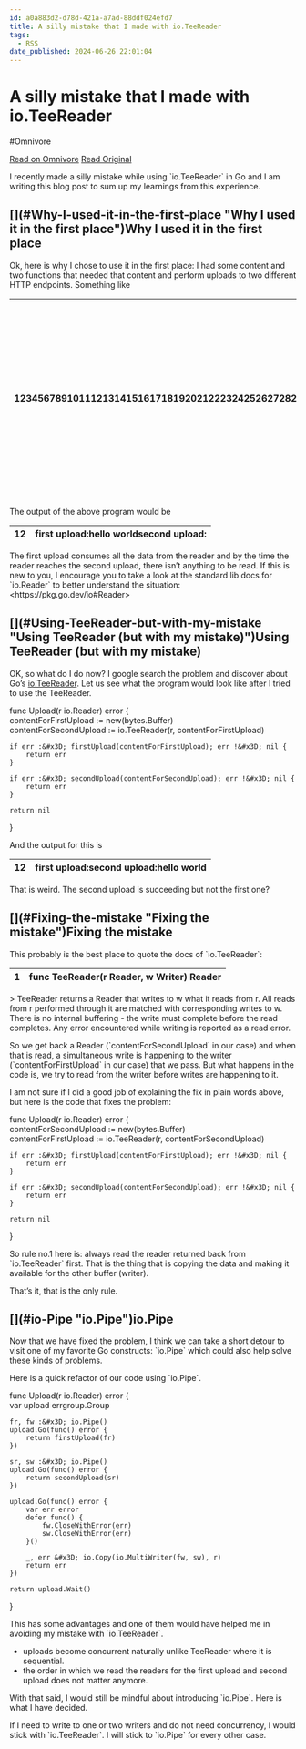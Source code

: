 ```yaml
---
id: a0a883d2-d78d-421a-a7ad-88ddf024efd7
title: A silly mistake that I made with io.TeeReader
tags:
  - RSS
date_published: 2024-06-26 22:01:04
---
```


# A silly mistake that I made with io.TeeReader
#Omnivore

[Read on Omnivore](https://omnivore.app/me/a-silly-mistake-that-i-made-with-io-tee-reader-19057f9ead2)
[Read Original](https://vishnubharathi.codes/blog/a-silly-mistake-that-i-made-with-io.teereader/)



I recently made a silly mistake while using &#x60;io.TeeReader&#x60; in Go and I am writing this blog post to sum up my learnings from this experience.

## [](#Why-I-used-it-in-the-first-place &quot;Why I used it in the first place&quot;)Why I used it in the first place

Ok, here is why I chose to use it in the first place: I had some content and two functions that needed that content and perform uploads to two different HTTP endpoints. Something like

| 123456789101112131415161718192021222324252627282930313233 | func main() {	Upload(strings.NewReader(&quot;hello world&quot;))}func Upload(r io.Reader) error {	if err :&#x3D; firstUpload(r); err !&#x3D; nil {		return err	}	if err :&#x3D; secondUpload(r); err !&#x3D; nil {		return err	}	return nil}func firstUpload(r io.Reader) error {	content :&#x3D; io.MultiReader(strings.NewReader(&quot;first upload:&quot;), r, strings.NewReader(&quot;\\n&quot;))	if \_, err :&#x3D; io.Copy(os.Stdout, content); err !&#x3D; nil {		return err	}	return nil}func secondUpload(r io.Reader) error {	content :&#x3D; io.MultiReader(strings.NewReader(&quot;second upload:&quot;), r, strings.NewReader(&quot;\\n&quot;))	if \_, err :&#x3D; io.Copy(os.Stdout, content); err !&#x3D; nil {		return err	}	return nil} |
| --------------------------------------------------------- | ---------------------------------------------------------------------------------------------------------------------------------------------------------------------------------------------------------------------------------------------------------------------------------------------------------------------------------------------------------------------------------------------------------------------------------------------------------------------------------------------------------------------------------------------------------------------------------------------------------------------------------------------------- |

The output of the above program would be

| 12 | first upload:hello worldsecond upload: |
| -- | -------------------------------------- |

The first upload consumes all the data from the reader and by the time the reader reaches the second upload, there isn’t anything to be read. If this is new to you, I encourage you to take a look at the standard lib docs for &#x60;io.Reader&#x60; to better understand the situation: &lt;https:&#x2F;&#x2F;pkg.go.dev&#x2F;io#Reader&gt;

## [](#Using-TeeReader-but-with-my-mistake &quot;Using TeeReader (but with my mistake)&quot;)Using TeeReader (but with my mistake)

OK, so what do I do now? I google search the problem and discover about Go’s [io.TeeReader](https:&#x2F;&#x2F;pkg.go.dev&#x2F;io#TeeReader). Let us see what the program would look like after I tried to use the TeeReader.

func Upload(r io.Reader) error {  
	contentForFirstUpload :&#x3D; new(bytes.Buffer)  
	contentForSecondUpload :&#x3D; io.TeeReader(r, contentForFirstUpload)  
  
	if err :&#x3D; firstUpload(contentForFirstUpload); err !&#x3D; nil {  
		return err  
	}  
  
	if err :&#x3D; secondUpload(contentForSecondUpload); err !&#x3D; nil {  
		return err  
	}  
  
	return nil  
}  

And the output for this is

| 12 | first upload:second upload:hello world |
| -- | -------------------------------------- |

That is weird. The second upload is succeeding but not the first one?

## [](#Fixing-the-mistake &quot;Fixing the mistake&quot;)Fixing the mistake

This probably is the best place to quote the docs of &#x60;io.TeeReader&#x60;:

| 1 | func TeeReader(r Reader, w Writer) Reader |
| - | ----------------------------------------- |

&gt; TeeReader returns a Reader that writes to w what it reads from r. All reads from r performed through it are matched with corresponding writes to w. There is no internal buffering - the write must complete before the read completes. Any error encountered while writing is reported as a read error.

So we get back a Reader (&#x60;contentForSecondUpload&#x60; in our case) and when that is read, a simultaneous write is happening to the writer (&#x60;contentForFirstUpload&#x60; in our case) that we pass. But what happens in the code is, we try to read from the writer before writes are happening to it.

I am not sure if I did a good job of explaining the fix in plain words above, but here is the code that fixes the problem:

func Upload(r io.Reader) error {  
	contentForSecondUpload :&#x3D; new(bytes.Buffer)  
	contentForFirstUpload :&#x3D; io.TeeReader(r, contentForSecondUpload)  
  
	if err :&#x3D; firstUpload(contentForFirstUpload); err !&#x3D; nil {  
		return err  
	}  
  
	if err :&#x3D; secondUpload(contentForSecondUpload); err !&#x3D; nil {  
		return err  
	}  
  
	return nil  
}  

So rule no.1 here is: always read the reader returned back from &#x60;io.TeeReader&#x60; first. That is the thing that is copying the data and making it available for the other buffer (writer).

That’s it, that is the only rule.

## [](#io-Pipe &quot;io.Pipe&quot;)io.Pipe

Now that we have fixed the problem, I think we can take a short detour to visit one of my favorite Go constructs: &#x60;io.Pipe&#x60; which could also help solve these kinds of problems.

Here is a quick refactor of our code using &#x60;io.Pipe&#x60;.

func Upload(r io.Reader) error {  
	var upload errgroup.Group  
  
	fr, fw :&#x3D; io.Pipe()  
	upload.Go(func() error {  
		return firstUpload(fr)  
	})  
  
	sr, sw :&#x3D; io.Pipe()  
	upload.Go(func() error {  
		return secondUpload(sr)  
	})  
  
	upload.Go(func() error {  
		var err error  
		defer func() {  
			fw.CloseWithError(err)  
			sw.CloseWithError(err)  
		}()  
  
		_, err &#x3D; io.Copy(io.MultiWriter(fw, sw), r)  
		return err  
	})  
  
	return upload.Wait()  
}  

This has some advantages and one of them would have helped me in avoiding my mistake with &#x60;io.TeeReader&#x60;.

* uploads become concurrent naturally unlike TeeReader where it is sequential.
* the order in which we read the readers for the first upload and second upload does not matter anymore.

With that said, I would still be mindful about introducing &#x60;io.Pipe&#x60;. Here is what I have decided.

If I need to write to one or two writers and do not need concurrency, I would stick with &#x60;io.TeeReader&#x60;. I will stick to &#x60;io.Pipe&#x60; for every other case.